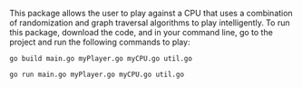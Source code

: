 This package allows the user to play against a CPU that uses a combination of randomization and graph traversal algorithms to play intelligently. To run this package, download the code, and in your command line, go to the project and run the following commands to play:

`go build main.go myPlayer.go myCPU.go util.go`

`go run main.go myPlayer.go myCPU.go util.go`
